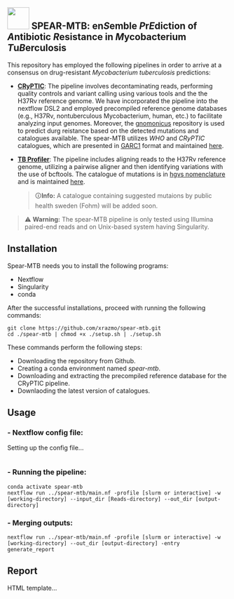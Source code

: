  ##  <img src="https://raw.githubusercontent.com/xrazmo/spear-mtb/main/assets/report/logo.png" width="50" height="50" > SPEAR-MTB: en*S*emble *P*r*E*diction of *A*ntibiotic *R*esistance in *M*ycobacterium *T*u*B*erculosis

This repository has employed the following pipelines in order to arrive at a consensus on drug-resistant _Mycobacterium tuberculosis_ predictions:

- **[CRyPTIC](https://github.com/iqbal-lab-org)**: The pipeline involves decontaminating reads, performing quality controls and variant calling using various tools and the the H37Rv reference genome. We have incorporated the pipeline into the nextflow DSL2 and employed precompiled reference genome databases (e.g., H37Rv, nontuberculous Mycobacterium, human, etc.) to facilitate analyzing input genomes. Moreover, the [gnomonicus](https://github.com/oxfordmmm/gnomonicus) repository is used to predict durg reistance based on the detected mutations and catalogues available. The spear-MTB utilizes _WHO_ and _CRyPTIC_ catalogues, which are presented in [GARC1](https://fowlerlab.org/2018/11/25/goarc-a-general-ontology-for-antimicrobial-resistance-catalogues/) format and maintained [here](https://github.com/oxfordmmm/tuberculosis_amr_catalogues).

- **[TB Profiler](https://github.com/jodyphelan/TBProfiler)**:
  The pipeline includes aligning reads to the H37Rv reference genome, utilizing a pairwise aligner and then identifying variations with the use of bcftools. The catalogue of mutations is in [hgvs nomenclature](http://varnomen.hgvs.org/bg-material/simple/) and is maintained [here](https://github.com/jodyphelan/tbdb).

  > &#128712;**Info:**
  > A catalogue containing suggested mutaions by public health sweden (Fohm) will be added soon.

> &#x26A0; **Warning:**
> The spear-MTB pipeline is only tested using Illumina paired-end reads and on Unix-based system having Singularity.

## **Installation**

Spear-MTB needs you to install the following programs:

- Nextflow
- Singularity
- conda

After the successful installations, proceed with running the following commands:

```
git clone https://github.com/xrazmo/spear-mtb.git
cd ./spear-mtb | chmod +x ./setup.sh | ./setup.sh
```

These commands perform the following steps:

- Downloading the repository from Github.
- Creating a conda environment named _spear-mtb_.
- Downloading and extracting the precompiled reference database for the CRyPTIC pipeline.
- Downlaoding the latest version of catalogues.

## **Usage**

### - Nextflow config file:

Setting up the config file...

```

```

### - Running the pipeline:

```
conda activate spear-mtb
nextflow run ../spear-mtb/main.nf -profile [slurm or interactive] -w [working-directory] --input_dir [Reads-directory] --out_dir [output-directory]
```

### - Merging outputs:

```
nextflow run ../spear-mtb/main.nf -profile [slurm or interactive] -w [working-directory] --out_dir [output-directory] -entry generate_report
```


## **Report**

HTML template...
